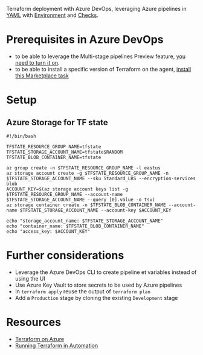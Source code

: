 Terraform deployment with Azure DevOps, leveraging Azure pipelines in [YAML](http://aka.ms/yaml) with [Environment](https://docs.microsoft.com/azure/devops/pipelines/yaml-schema?view=azure-devops&tabs=schema#environment) and [Checks](https://docs.microsoft.com/azure/devops/pipelines/process/checks?view=azure-devops).

# Prerequisites in Azure DevOps

- to be able to leverage the Multi-stage pipelines Preview feature, [you need to turn it on](https://docs.microsoft.com/azure/devops/pipelines/process/stages?view=azure-devops&tabs=yaml).
- to be able to install a specific version of Terraform on the agent, [install this Marketplace task](https://marketplace.visualstudio.com/items?itemName=ms-devlabs.custom-terraform-tasks)

# Setup

## Azure Storage for TF state

```
#!/bin/bash

TFSTATE_RESOURCE_GROUP_NAME=tfstate
TFSTATE_STORAGE_ACCOUNT_NAME=tfstate$RANDOM
TFSTATE_BLOB_CONTAINER_NAME=tfstate

az group create -n $TFSTATE_RESOURCE_GROUP_NAME -l eastus
az storage account create -g $TFSTATE_RESOURCE_GROUP_NAME -n $TFSTATE_STORAGE_ACCOUNT_NAME --sku Standard_LRS --encryption-services blob
ACCOUNT_KEY=$(az storage account keys list -g $TFSTATE_RESOURCE_GROUP_NAME --account-name $TFSTATE_STORAGE_ACCOUNT_NAME --query [0].value -o tsv)
az storage container create -n $TFSTATE_BLOB_CONTAINER_NAME --account-name $TFSTATE_STORAGE_ACCOUNT_NAME --account-key $ACCOUNT_KEY

echo "storage_account_name: $TFSTATE_STORAGE_ACCOUNT_NAME"
echo "container_name: $TFSTATE_BLOB_CONTAINER_NAME"
echo "access_key: $ACCOUNT_KEY"
```

# Further considerations

- Leverage the Azure DevOps CLI to create pipeline et variables instead of using the UI
- Use Azure Key Vault to store secrets to be used by Azure pipelines
- In `terraform apply` reuse the output of `terraform plan`
- Add a `Production` stage by cloning the existing `Development` stage

# Resources

- [Terraform on Azure](https://docs.microsoft.com/azure/terraform/)
- [Running Terraform in Automation
](https://learn.hashicorp.com/terraform/development/running-terraform-in-automation)
